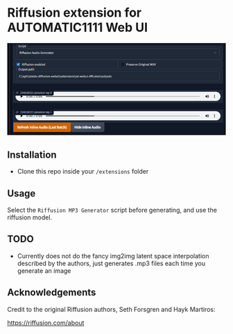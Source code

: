# Riffusion extension for AUTOMATIC1111 Web UI

![Screenshot](/static/screenshot-0.png)

## Installation

- Clone this repo inside your `/extensions` folder

## Usage

Select the `Riffusion MP3 Generator` script before generating, and use the riffusion model.

## TODO

- Currently does not do the fancy img2img latent space interpolation described by the authors, just generates .mp3 files each time you generate an image

## Acknowledgements

Credit to the original Riffusion authors, Seth Forsgren and Hayk Martiros:

https://riffusion.com/about
